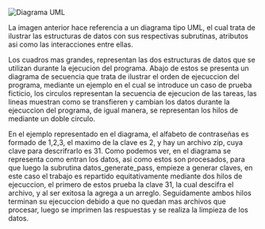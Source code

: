 ![Diagrama UML](/desing/zippas_omp_diagram.png)

La imagen anterior hace referencia a un diagrama tipo UML, el cual trata de ilustrar las estructuras de datos con sus respectivas subrutinas, atributos asi como las interacciones entre ellas. 

Los cuadros mas grandes, representan las dos estructuras de datos que se utilizan durante la ejecucion del programa. Abajo de estos se presenta un diagrama de secuencia que trata de ilustrar el orden de ejecuccion del programa, mediante un ejemplo en el cual se introduce un caso de prueba ficticio, los circulos representan la secuencia de ejecucion de las tareas, las lineas muestran como se transfieren y cambian los datos durante la ejecuccion del programa, de igual manera, se representan los hilos de mediante un doble circulo. 

En el ejemplo representado en el diagrama, el alfabeto de contraseñas es formado de 1,2,3, el maximo de la clave es 2, y hay un archivo zip, cuya clave para descrifrarlo es 31. Como podemos ver, en el diagrama se representa como entran los datos, asi como estos son procesados, para que luego la subrutina datos_generate_pass, empieze a generar claves, en este caso el trabajo es repartido equitativamente mediante dos hilos de ejecuccion, el primero de estos prueba la clave 31, la cual descifra el archivo, y al ser exitosa la agrega a un arreglo. Seguidamente ambos hilos terminan su ejecuccion debido a que no quedan mas archivos que procesar, luego se imprimen las respuestas y se realiza la limpieza de los datos.
